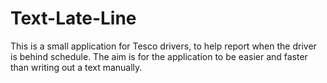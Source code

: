 # Text-Late-Line
This is a small application for Tesco drivers, to help report when the driver is behind schedule.  The aim is for the application to be easier and faster than writing out a text manually.  
